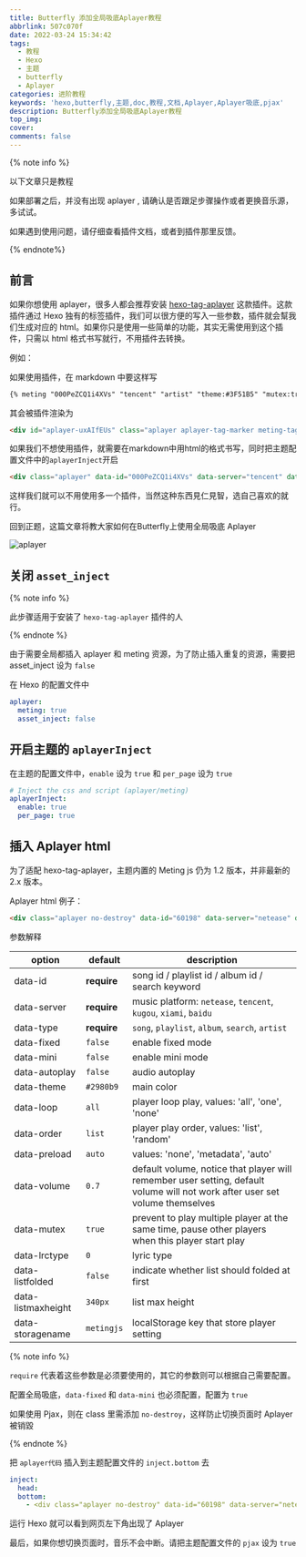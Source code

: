 ```yaml
---
title: Butterfly 添加全局吸底Aplayer教程
abbrlink: 507c070f
date: 2022-03-24 15:34:42
tags:
  - 教程
  - Hexo
  - 主题
  - butterfly
  - Aplayer
categories: 进阶教程
keywords: 'hexo,butterfly,主题,doc,教程,文档,Aplayer,Aplayer吸底,pjax'
description: Butterfly添加全局吸底Aplayer教程
top_img:
cover: 
comments: false
---
```


{% note info %}

以下文章只是教程

如果部署之后，并没有出现 aplayer , 请确认是否跟足步骤操作或者更换音乐源，多试试。

如果遇到使用问题，请仔细查看插件文档，或者到插件那里反馈。

{% endnote%}

## 前言

如果你想使用 aplayer，很多人都会推荐安装 [hexo-tag-aplayer](https://github.com/MoePlayer/hexo-tag-aplayer) 这款插件。这款插件通过 Hexo 独有的标签插件，我们可以很方便的写入一些参数，插件就会幫我们生成对应的 html。如果你只是使用一些简单的功能，其实无需使用到这个插件，只需以 html 格式书写就行，不用插件去转换。

例如：

如果使用插件，在 markdown 中要这样写

```markdown
{% meting "000PeZCQ1i4XVs" "tencent" "artist" "theme:#3F51B5" "mutex:true" "preload:auto" %}
```

其会被插件渲染为

```html
<div id="aplayer-uxAIfEUs" class="aplayer aplayer-tag-marker meting-tag-marker" data-id="000PeZCQ1i4XVs" data-server="tencent" data-type="artist" data-mode="circulation" data-autoplay="false" data-mutex="true" data-listmaxheight="340px" data-preload="auto" data-theme="#3F51B5"></div>
```

如果我们不想使用插件，就需要在markdown中用html的格式书写，同时把主题配置文件中的`aplayerInject`开启

```markdown
<div class="aplayer" data-id="000PeZCQ1i4XVs" data-server="tencent" data-type="artist" data-mutex="true" data-preload="auto" data-theme="#3F51B5"></div>
```

这样我们就可以不用使用多一个插件，当然这种东西見仁見智，选自己喜欢的就行。

回到正题，这篇文章将教大家如何在Butterfly上使用全局吸底 Aplayer

![aplayer](https://file.crazywong.com/gh/jerryc127/CDN/img/butterfly-aplayer-xidi.gif)

## 关闭 `asset_inject`

{% note info %}

此步骤适用于安装了 `hexo-tag-aplayer` 插件的人

{% endnote %}



由于需要全局都插入 aplayer 和 meting 资源，为了防止插入重复的资源，需要把 asset_inject 设为 `false`

在 Hexo 的配置文件中

```yaml
aplayer:
  meting: true
  asset_inject: false
```

## 开启主题的 `aplayerInject`

在主题的配置文件中，`enable` 设为 `true` 和 `per_page` 设为 `true`

```yaml
# Inject the css and script (aplayer/meting)
aplayerInject:
  enable: true
  per_page: true
```

## 插入 Aplayer html

为了适配 hexo-tag-aplayer，主题内置的 Meting js 仍为 1.2 版本，并非最新的 2.x 版本。

Aplayer html 例子：

```markdown
<div class="aplayer no-destroy" data-id="60198" data-server="netease" data-type="playlist" data-fixed="true" data-autoplay="true"> </div>
```

参数解释

| option             | default     | description                                                                                                                  |
| ------------------ | ----------- | ---------------------------------------------------------------------------------------------------------------------------- |
| data-id            | **require** | song id / playlist id / album id / search keyword                                                                            |
| data-server        | **require** | music platform: `netease`, `tencent`, `kugou`, `xiami`, `baidu`                                                              |
| data-type          | **require** | `song`, `playlist`, `album`, `search`, `artist`                                                                              |
| data-fixed         | `false`     | enable fixed mode                                                                                                            |
| data-mini          | `false`     | enable mini mode                                                                                                             |
| data-autoplay      | `false`     | audio autoplay                                                                                                               |
| data-theme         | `#2980b9`   | main color                                                                                                                   |
| data-loop          | `all`       | player loop play, values: 'all', 'one', 'none'                                                                               |
| data-order         | `list`      | player play order, values: 'list', 'random'                                                                                  |
| data-preload       | `auto`      | values: 'none', 'metadata', 'auto'                                                                                           |
| data-volume        | `0.7`       | default volume, notice that player will remember user setting, default volume will not work after user set volume themselves |
| data-mutex         | `true`      | prevent to play multiple player at the same time, pause other players when this player start play                            |
| data-lrctype       | `0`         | lyric type                                                                                                                   |
| data-listfolded    | `false`     | indicate whether list should folded at first                                                                                 |
| data-listmaxheight | `340px`     | list max height                                                                                                              |
| data-storagename   | `metingjs`  | localStorage key that store player setting                                                                                   |

{% note info %}

`require` 代表着这些参数是必须要使用的，其它的参数则可以根据自己需要配置。

配置全局吸底，`data-fixed` 和 `data-mini` 也必须配置，配置为 `true`

如果使用 Pjax，则在 class 里需添加 `no-destroy`，这样防止切换页面时 Aplayer 被销毀

{% endnote %}

把  `aplayer代码`  插入到主题配置文件的  `inject.bottom` 去

```yaml
inject:
  head:
  bottom:
    - <div class="aplayer no-destroy" data-id="60198" data-server="netease" data-type="playlist" data-fixed="true" data-autoplay="true"> </div>
```

运行 Hexo 就可以看到网页左下角出现了 Aplayer

最后，如果你想切换页面时，音乐不会中断。请把主题配置文件的 `pjax` 设为 `true`
